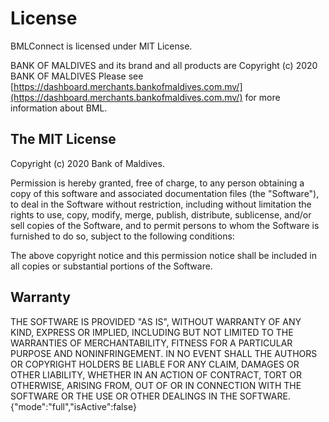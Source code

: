 # License

BMLConnect is licensed under MIT License.

BANK OF MALDIVES and its brand and all products are Copyright (c) 2020 BANK OF MALDIVES
Please see [https://dashboard.merchants.bankofmaldives.com.mv/](https://dashboard.merchants.bankofmaldives.com.mv/) for more information about BML.

## The MIT License

Copyright (c) 2020 Bank of Maldives.

Permission is hereby granted, free of charge, to any person obtaining a copy
of this software and associated documentation files (the "Software"), to deal
in the Software without restriction, including without limitation the rights
to use, copy, modify, merge, publish, distribute, sublicense, and/or sell
copies of the Software, and to permit persons to whom the Software is
furnished to do so, subject to the following conditions:

The above copyright notice and this permission notice shall be included in
all copies or substantial portions of the Software.


## Warranty

THE SOFTWARE IS PROVIDED "AS IS", WITHOUT WARRANTY OF ANY KIND, EXPRESS OR
IMPLIED, INCLUDING BUT NOT LIMITED TO THE WARRANTIES OF MERCHANTABILITY,
FITNESS FOR A PARTICULAR PURPOSE AND NONINFRINGEMENT. IN NO EVENT SHALL THE
AUTHORS OR COPYRIGHT HOLDERS BE LIABLE FOR ANY CLAIM, DAMAGES OR OTHER
LIABILITY, WHETHER IN AN ACTION OF CONTRACT, TORT OR OTHERWISE, ARISING FROM,
OUT OF OR IN CONNECTION WITH THE SOFTWARE OR THE USE OR OTHER DEALINGS IN
THE SOFTWARE.
{"mode":"full","isActive":false}